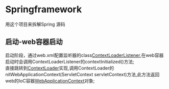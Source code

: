 # Springframework
用这个项目来拆解Spring 源码

## 启动-web容器启动
启动阶段，通过web.xml配置监听器的class[ContextLoaderListener](spring-web/src/main/java/org/springframework/web/context/ContextLoaderListener.java),在web容器启动时会调用ContextLoaderListener的contextInitialized()方法;  
直接跳转到[ContextLoader](spring-web/src/main/java/org/springframework/web/context/ContextLoader.java)实现,调用ContextLoader的nitWebApplicationContext(ServletContext servletContext)方法,此方法返回web的IoC容器[WebApplicationContext](spring-web/src/main/java/org/springframework/web/context/WebApplicationContext.java)对象;
